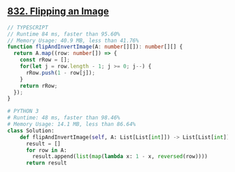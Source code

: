 ## [832. Flipping an Image](https://leetcode.com/problems/flipping-an-image/)
```typescript
// TYPESCRIPT
// Runtime 84 ms, faster than 95.60%
// Memory Usage: 40.9 MB, less than 41.76%
function flipAndInvertImage(A: number[][]): number[][] {
  return A.map((row: number[]) => {
    const rRow = [];
    for(let j = row.length - 1; j >= 0; j--) {
      rRow.push(1 - row[j]);
    }
    return rRow;
  });
}
```

```python
# PYTHON 3
# Runtime: 48 ms, faster than 98.46%
# Memory Usage: 14.1 MB, less than 86.64%
class Solution:
    def flipAndInvertImage(self, A: List[List[int]]) -> List[List[int]]:
      result = []
      for row in A:
        result.append(list(map(lambda x: 1 - x, reversed(row))))
      return result
```
